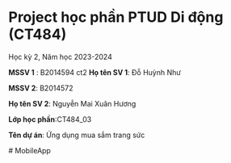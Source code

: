 # Project học phần PTUD Di động (CT484)

Học kỳ 2, Năm học 2023-2024

**MSSV 1** : B2014594
ct2
**Họ tên SV 1**: Đỗ Huỳnh Như

**MSSV 2**: B2014572

**Họ tên SV 2**: Nguyễn Mai Xuân Hương

**Lớp học phần**:CT484_03

**Tên dự án**: Ứng dụng mua sắm trang sức

#   M o b i l e A p p  
 